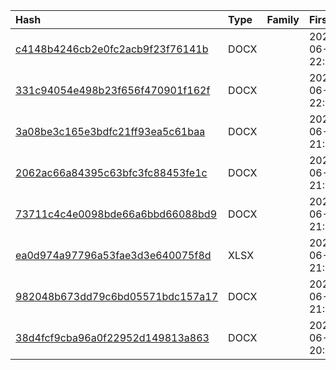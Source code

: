 |Hash|Type|Family|First_Seen|Name|
|:--|:--|:--|:--|:--|
|[c4148b4246cb2e0fc2acb9f23f76141b](https://www.virustotal.com/gui/file/c4148b4246cb2e0fc2acb9f23f76141b)|DOCX||2022-06-19 22:07:10|shab11.docx|
|[331c94054e498b23f656f470901f162f](https://www.virustotal.com/gui/file/331c94054e498b23f656f470901f162f)|DOCX||2022-06-19 22:00:52|shab10.docx|
|[3a08be3c165e3bdfc21ff93ea5c61baa](https://www.virustotal.com/gui/file/3a08be3c165e3bdfc21ff93ea5c61baa)|DOCX||2022-06-19 21:54:53|shab10.docx|
|[2062ac66a84395c63bfc3fc88453fe1c](https://www.virustotal.com/gui/file/2062ac66a84395c63bfc3fc88453fe1c)|DOCX||2022-06-19 21:54:06|C:\Users\user\AppData\Local\Microsoft\Windows\INetCache\Content.Word\~WRD0001.tmp|
|[73711c4c4e0098bde66a6bbd66088bd9](https://www.virustotal.com/gui/file/73711c4c4e0098bde66a6bbd66088bd9)|DOCX||2022-06-19 21:54:05|C:\Users\user\AppData\Local\Microsoft\Windows\INetCache\Content.Word\~WRD0003.docx (copy)|
|[ea0d974a97796a53fae3d3e640075f8d](https://www.virustotal.com/gui/file/ea0d974a97796a53fae3d3e640075f8d)|XLSX||2022-06-19 21:46:21|Book3.xlsx|
|[982048b673dd79c6bd05571bdc157a17](https://www.virustotal.com/gui/file/982048b673dd79c6bd05571bdc157a17)|DOCX||2022-06-19 21:02:33|shab7.docx|
|[38d4fcf9cba96a0f22952d149813a863](https://www.virustotal.com/gui/file/38d4fcf9cba96a0f22952d149813a863)|DOCX||2022-06-19 20:46:45|shab5.docx|
